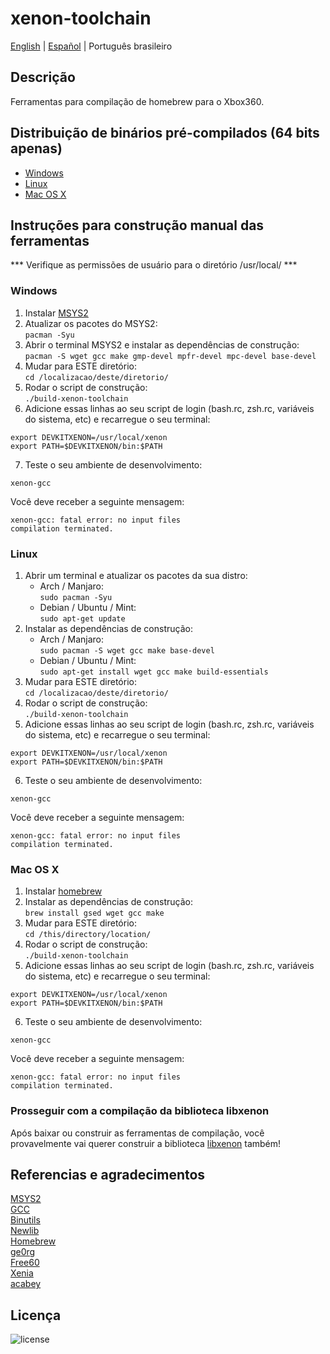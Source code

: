 # xenon-toolchain
[English](README.md) | [Español](LEEME.md) | Português brasileiro

## Descrição
Ferramentas para compilação de homebrew para o Xbox360.

## Distribuição de binários pré-compilados (64 bits apenas)
* [Windows](https://github.com/josevolpato/xenon-toolchain/releases/download/v1.0/xenon-toolchain-windows-x86_64-pc-msys2.7z)
* [Linux](https://github.com/josevolpato/xenon-toolchain/releases/download/v1.0/xenon-toolchain-linux-x86_64-pc-linux-gnu.7z)
* [Mac OS X](https://github.com/josevolpato/xenon-toolchain/releases/download/v1.0/xenon-toolchain-macosx-x86_64-apple-darwin.7z)

## Instruções para construção manual das ferramentas
*** Verifique as permissões de usuário para o diretório /usr/local/ ***

### Windows
1. Instalar [MSYS2](https://www.msys2.org/)
2. Atualizar os pacotes do MSYS2:</br>
   `pacman -Syu`
3. Abrir o terminal MSYS2 e instalar as dependências de construção:<br>
   `pacman -S wget gcc make gmp-devel mpfr-devel mpc-devel base-devel`
4. Mudar para ESTE diretório:<br/>
   `cd /localizacao/deste/diretorio/`
5. Rodar o script de construção:<br/>
   `./build-xenon-toolchain`
6. Adicione essas linhas ao seu script de login (bash.rc, zsh.rc, variáveis do sistema, etc) e recarregue o seu terminal:<br/>
  ```
  export DEVKITXENON=/usr/local/xenon
  export PATH=$DEVKITXENON/bin:$PATH
  ```
7. Teste o seu ambiente de desenvolvimento:<br/>
  ```
  xenon-gcc
  ```
  Você deve receber a seguinte mensagem:<br/>
  ```
  xenon-gcc: fatal error: no input files
  compilation terminated.
  ```

### Linux
1. Abrir um terminal e atualizar os pacotes da sua distro:
     - Arch / Manjaro:  
    `sudo pacman -Syu`
     - Debian / Ubuntu / Mint:  
    `sudo apt-get update`
2. Instalar as dependências de construção:
    - Arch / Manjaro:  
    `sudo pacman -S wget gcc make base-devel`
    - Debian / Ubuntu / Mint:  
    `sudo apt-get install wget gcc make build-essentials`
3. Mudar para ESTE diretório:<br/>
   `cd /localizacao/deste/diretorio/`
4. Rodar o script de construção:<br/>
   `./build-xenon-toolchain`
5. Adicione essas linhas ao seu script de login (bash.rc, zsh.rc, variáveis do sistema, etc) e recarregue o seu terminal:<br/>
  ```
  export DEVKITXENON=/usr/local/xenon
  export PATH=$DEVKITXENON/bin:$PATH
  ```
6. Teste o seu ambiente de desenvolvimento:<br/>
  ```
  xenon-gcc
  ```
  Você deve receber a seguinte mensagem:<br/>
  ```
  xenon-gcc: fatal error: no input files
  compilation terminated.
  ```

### Mac OS X
1. Instalar [homebrew](https://brew.sh/)
2. Instalar as dependências de construção:<br/>
   `brew install gsed wget gcc make`
3. Mudar para ESTE diretório:<br/>
   `cd /this/directory/location/`
4. Rodar o script de construção:<br/>
   `./build-xenon-toolchain`
5. Adicione essas linhas ao seu script de login (bash.rc, zsh.rc, variáveis do sistema, etc) e recarregue o seu terminal:<br/>
  ```
  export DEVKITXENON=/usr/local/xenon
  export PATH=$DEVKITXENON/bin:$PATH
  ```
6. Teste o seu ambiente de desenvolvimento:<br/>
  ```
  xenon-gcc
  ```
  Você deve receber a seguinte mensagem:<br/>
  ```
  xenon-gcc: fatal error: no input files
  compilation terminated.
  ```

### Prosseguir com a compilação da biblioteca libxenon
Após baixar ou construir as ferramentas de compilação, você provavelmente vai querer construir a biblioteca [libxenon](https://github.com/josevolpato/libxenon) também!

## Referencias e agradecimentos
[MSYS2](https://www.msys2.org/)  
[GCC](https://gcc.gnu.org/)  
[Binutils](https://www.gnu.org/software/binutils/)  
[Newlib](https://sourceware.org/newlib/)  
[Homebrew](https://brew.sh/)  
[ge0rg](https://github.com/ge0rg/libxenon)  
[Free60](https://github.com/Free60Project)  
[Xenia](https://github.com/xenia-project/libxenon)  
[acabey](https://github.com/acabey/libxenon)  

## Licença
![license](https://img.shields.io/badge/license-GLP-green)